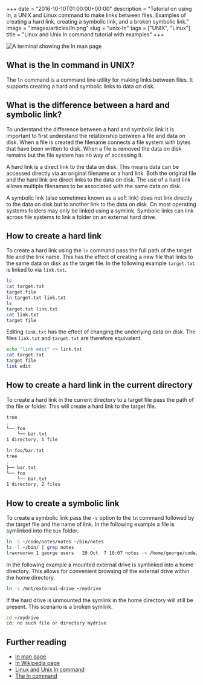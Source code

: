 +++
date = "2016-10-10T01:00:00+00:00"
description = "Tutorial on using ln, a UNIX and Linux command to make links between files. Examples of creating a hard link, creating a symbolic link, and a broken symbolic link."
image = "images/articles/ln.png"
slug = "unix-ln"
tags = ["UNIX", "Linux"]
title = "Linux and Unix ln command tutorial with examples"
+++

![A terminal showing the ln man page][2]

## What is the ln command in UNIX?

The `ln` command is a command line utility for making links between files. It
supports creating a hard and symbolic links to data on disk.

## What is the difference between a hard and symbolic link?

To understand the difference between a hard and symbolic link it is important to
first understand the relationship between a file and data on disk. When a file
is created the filename connects a file system with bytes that have been written
to disk. When a file is removed the data on disk remains but the file system has
no way of accessing it.

A hard link is a direct link to the data on disk. This means data can be
accessed directly via an original filename or a hard link. Both the original
file and the hard link are direct links to the data on disk. The use of a hard
link allows multiple filenames to be associated with the same data on disk.

A symbolic link (also sometimes known as a soft link) does not link directly to
the data on disk but to another link to the data on disk. On most operating
systems folders may only be linked using a symlink. Symbolic links can link
across file systems to link a folder on an external hard drive.

## How to create a hard link

To create a hard link using the `ln` command pass the full path of the target
file and the link name. This has the effect of creating a new file that links to
the same data on disk as the target file. In the following example `target.txt`
is linked to via `link.txt`.

```sh
ls
cat target.txt
target file
ln target.txt link.txt
ls
target.txt link.txt
cat link.txt
target file
```

Editing `link.txt` has the effect of changing the underlying data on disk. The
files `link.txt` and `target.txt` are therefore equivalent.

```sh
echo "link edit" >> link.txt
cat target.txt
target file
link edit
```

## How to create a hard link in the current directory

To create a hard link in the current directory to a target file pass the path of
the file or folder. This will create a hard link to the target file.

```sh
tree
.
└── foo
    └── bar.txt
1 directory, 1 file
```

```sh
ln foo/bar.txt
tree
.
├── bar.txt
└── foo
    └── bar.txt
1 directory, 2 files
```

## How to create a symbolic link

To create a symbolic link pass the `-s` option to the `ln` command followed by
the target file and the name of link. In the following example a file is
symlinked into the `bin` folder.

```sh
ln -s ~/code/notes/notes ~/bin/notes
ls -l ~/bin/ | grep notes
lrwxrwxrwx 1 george users   29 Oct  7 10:07 notes -> /home/george/code/notes/notes
```

In the following example a mounted external drive is symlinked into a home
directory. This allows for convenient browsing of the external drive within the
home directory.

```sh
ln -s /mnt/external-drive ~/mydrive
```

If the hard drive is unmounted the symlink in the home directory will still be
present. This scenario is a broken symlink.

```sh
cd ~/mydrive
cd: no such file or directory mydrive
```

## Further reading

- [ln man page][1]
- [ln Wikipedia page][3]
- [Linux and Unix ln command][4]
- [The ln command][5]

[1]: http://linux.die.net/man/1/ln
[2]: /images/articles/ln.png "Linux and Unix ln command"
[3]: https://en.wikipedia.org/wiki/Ln_(Unix)
[4]: http://www.computerhope.com/unix/uln.htm
[5]: http://linfo.org/ln.html
